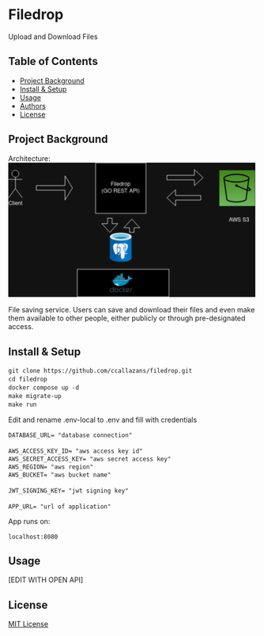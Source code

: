 
Filedrop
=============
Upload and Download Files


Table of Contents
-----------------

-   [Project Background](#project-background)
-   [Install & Setup](#install-&-setup)
-   [Usage](#usage)
-   [Authors](#authors)
-   [License](#license)


Project Background
----------
Architecture:
<br>
<img src="assets/filedrop.drawio.png" alt="Flow" width="500"/>
<br>

File saving service. Users can save and download their files and even make them available to other people, either publicly or through pre-designated access.

Install & Setup
---------------
```html 
git clone https://github.com/ccallazans/filedrop.git
cd filedrop
docker compose up -d
make migrate-up
make run
```
Edit and rename .env-local to .env and fill with credentials
```
DATABASE_URL= "database connection"

AWS_ACCESS_KEY_ID= "aws access key id"
AWS_SECRET_ACCESS_KEY= "aws secret access key"
AWS_REGION= "aws region"
AWS_BUCKET= "aws bucket name"

JWT_SIGNING_KEY= "jwt signing key"

APP_URL= "url of application"
```
App runs on:
```
localhost:8080
```

Usage
-----

[EDIT WITH OPEN API]

License
-------

[MIT License](LICENSE)
